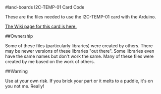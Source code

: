 #land-boards I2C-TEMP-01 Card Code

These are the files needed to use the I2C-TEMP-01 card with the Arduino.

[The Wiki page for this card is here.](http://land-boards.com/blwiki/index.php?title=I2C-TEMP-01)

##Ownership

Some of these files (particularly libraries) were created by others. There may be newer versions of these libraries "out there". Some libraries even have the same names but don't work the same. Many of these files were created by me based on the work of others.

##Warning

Use at your own risk. If you brick your part or it melts to a puddle, it's on you not me. Really!
